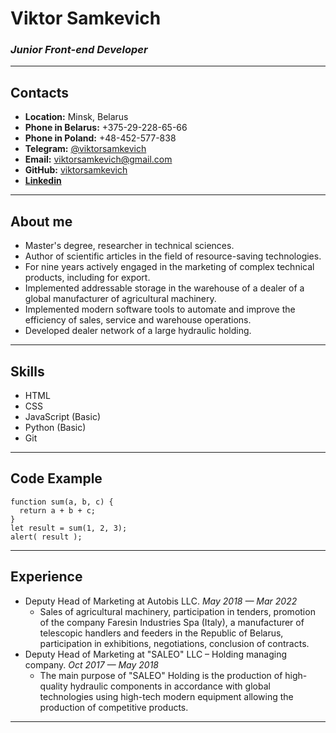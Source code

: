 # **Viktor Samkevich**
### *Junior Front-end Developer*

***

## **Contacts**
- **Location:** Minsk, Belarus
- **Phone in Belarus:** +375-29-228-65-66
- **Phone in Poland:** +48-452-577-838
- **Telegram:** [@viktorsamkevich](https://t.me/viktorsamkevich)
- **Email:** viktorsamkevich@gmail.com
- **GitHub:** [viktorsamkevich](https://github.com/viktorsamkevich)
- **[Linkedin](https://www.linkedin.com/in/viktorsamkevich/)**

***

## **About me**
- Master's degree, researcher in technical sciences.
- Author of scientific articles in the field of resource-saving technologies.
- For nine years actively engaged in the marketing of complex technical products, including for export.
- Implemented addressable storage in the warehouse of a dealer of a global manufacturer of agricultural machinery.
- Implemented modern software tools to automate and improve the efficiency of sales, service and warehouse operations.
- Developed dealer network of a large hydraulic holding.

***

## **Skills**
- HTML
- CSS
- JavaScript (Basic)
- Python (Basic)
- Git

***

## **Code Example**
```
function sum(a, b, c) {
  return a + b + c;
}
let result = sum(1, 2, 3);
alert( result );
```

***

## **Experience**
* Deputy Head of Marketing at Autobis LLС.
*May 2018 — Mar 2022*
    + Sales of agricultural machinery, participation in tenders, promotion of the company Faresin Industries Spa (Italy), a manufacturer of telescopic handlers and feeders in the Republic of Belarus, participation in exhibitions, negotiations, conclusion of contracts.
* Deputy Head of Marketing at "SALEO" LLC – Holding managing
company.
*Oct 2017 — May 2018*
    + The main purpose of "SALEO" Holding is the production of high-quality hydraulic components in accordance with global technologies using high-tech modern equipment allowing the production of competitive products.

***